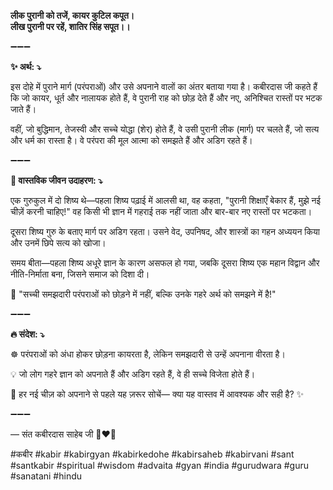 **लीक पुरानी को तजें, कायर कुटिल कपूत।**\
**लीख पुरानी पर रहें, शातिर सिंह सपूत।।**

➖➖➖

**✨ अर्थ: ⤵**

इस दोहे में पुराने मार्ग (परंपराओं) और उसे अपनाने वालों का अंतर बताया गया है। कबीरदास जी कहते हैं कि जो कायर, धूर्त और नालायक होते हैं, वे पुरानी राह को छोड़ देते हैं और नए, अनिश्चित रास्तों पर भटक जाते हैं।

वहीं, जो बुद्धिमान, तेजस्वी और सच्चे योद्धा (शेर) होते हैं, वे उसी पुरानी लीक (मार्ग) पर चलते हैं, जो सत्य और धर्म का रास्ता है। वे परंपरा की मूल आत्मा को समझते हैं और अडिग रहते हैं।

➖➖➖

**🌾 वास्तविक जीवन उदाहरण: ⤵**

एक गुरुकुल में दो शिष्य थे—पहला शिष्य पढ़ाई में आलसी था, वह कहता, "पुरानी शिक्षाएँ बेकार हैं, मुझे नई चीज़ें करनी चाहिए!"
वह किसी भी ज्ञान में गहराई तक नहीं जाता और बार-बार नए रास्तों पर भटकता।

दूसरा शिष्य गुरु के बताए मार्ग पर अडिग रहता। उसने वेद, उपनिषद, और शास्त्रों का गहन अध्ययन किया और उनमें छिपे सत्य को खोजा।

समय बीता—पहला शिष्य अधूरे ज्ञान के कारण असफल हो गया, जबकि दूसरा शिष्य एक महान विद्वान और नीति-निर्माता बना, जिसने समाज को दिशा दी।

📜 "सच्ची समझदारी परंपराओं को छोड़ने में नहीं, बल्कि उनके गहरे अर्थ को समझने में है!"

➖➖➖

**🔥 संदेश: ⤵**

☸ परंपराओं को अंधा होकर छोड़ना कायरता है, लेकिन समझदारी से उन्हें अपनाना वीरता है।

💡 जो लोग गहरे ज्ञान को अपनाते हैं और अडिग रहते हैं, वे ही सच्चे विजेता होते हैं।

🙏 हर नई चीज़ को अपनाने से पहले यह ज़रूर सोचें— क्या यह वास्तव में आवश्यक और सही है? ✨

➖➖➖

— संत कबीरदास साहेब जी 🙏❤️💯

#कबीर #kabir #kabirgyan #kabirkedohe #kabirsaheb #kabirvani #sant #santkabir #spiritual #wisdom #advaita #gyan #india #gurudwara #guru #sanatani #hindu
